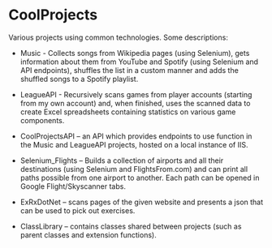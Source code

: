 # CoolProjects
Various projects using common technologies. Some descriptions:
- Music - Collects songs from Wikipedia pages (using Selenium), gets information about them from YouTube and Spotify (using Selenium and API endpoints), shuffles the list in a custom manner and adds the shuffled songs to a Spotify playlist.

- LeagueAPI - Recursively scans games from player accounts (starting from my own account) and, when finished, uses the scanned data to create Excel spreadsheets containing statistics on various game components.

- CoolProjectsAPI – an API which provides endpoints to use function in the Music and LeagueAPI projects, hosted on a local instance of IIS.

- Selenium_Flights – Builds a collection of airports and all their destinations (using Selenium and FlightsFrom.com) and can print all paths possible from one airport to another. Each path can be opened in Google Flight/Skyscanner tabs.

- ExRxDotNet – scans pages of the given website and presents a json that can be used to pick out exercises.

- ClassLibrary – contains classes shared between projects (such as parent classes and extension functions).
